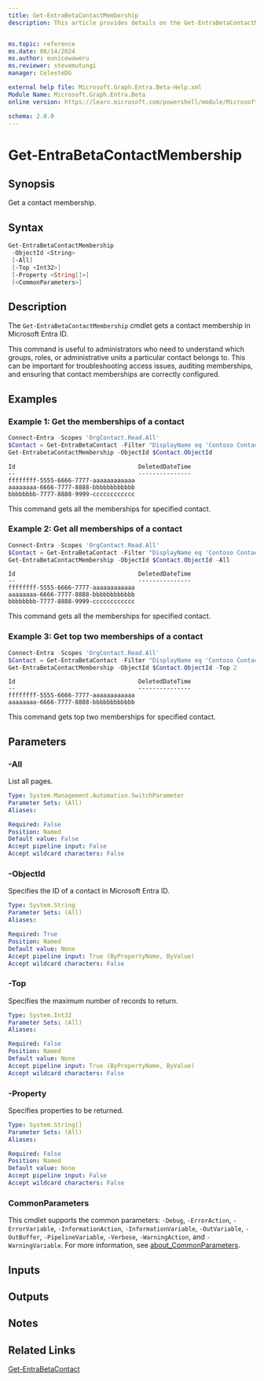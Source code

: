 ```yaml
---
title: Get-EntraBetaContactMembership
description: This article provides details on the Get-EntraBetaContactMembership command.


ms.topic: reference
ms.date: 08/14/2024
ms.author: eunicewaweru
ms.reviewer: stevemutungi
manager: CelesteDG

external help file: Microsoft.Graph.Entra.Beta-Help.xml
Module Name: Microsoft.Graph.Entra.Beta
online version: https://learn.microsoft.com/powershell/module/Microsoft.Graph.Entra.Beta/Get-EntraBetaContactMembership

schema: 2.0.0
---
```


# Get-EntraBetaContactMembership

## Synopsis

Get a contact membership.

## Syntax

```powershell
Get-EntraBetaContactMembership
 -ObjectId <String>
 [-All]
 [-Top <Int32>]
 [-Property <String[]>]
 [<CommonParameters>]
```

## Description

The `Get-EntraBetaContactMembership` cmdlet gets a contact membership in Microsoft Entra ID.

This command is useful to administrators who need to understand which groups, roles, or administrative units a particular contact belongs to. This can be important for troubleshooting access issues, auditing memberships, and ensuring that contact memberships are correctly configured.

## Examples

### Example 1: Get the memberships of a contact

```powershell
Connect-Entra -Scopes 'OrgContact.Read.All'
$Contact = Get-EntraBetaContact -Filter "DisplayName eq 'Contoso Contact'"
Get-EntrabetaContactMembership -ObjectId $Contact.ObjectId
```

```Output
Id                                   DeletedDateTime
--                                   ---------------
ffffffff-5555-6666-7777-aaaaaaaaaaaa
aaaaaaaa-6666-7777-8888-bbbbbbbbbbbb
bbbbbbbb-7777-8888-9999-cccccccccccc
```

This command gets all the memberships for specified contact.

### Example 2: Get all memberships of a contact

```powershell
Connect-Entra -Scopes 'OrgContact.Read.All'
$Contact = Get-EntraBetaContact -Filter "DisplayName eq 'Contoso Contact'"
Get-EntraBetaContactMembership -ObjectId $Contact.ObjectId -All
```

```Output
Id                                   DeletedDateTime
--                                   ---------------
ffffffff-5555-6666-7777-aaaaaaaaaaaa
aaaaaaaa-6666-7777-8888-bbbbbbbbbbbb
bbbbbbbb-7777-8888-9999-cccccccccccc
```

This command gets all the memberships for specified contact.

### Example 3: Get top two memberships of a contact

```powershell
Connect-Entra -Scopes 'OrgContact.Read.All'
$Contact = Get-EntraBetaContact -Filter "DisplayName eq 'Contoso Contact'"
Get-EntraBetaContactMembership -ObjectId $Contact.ObjectId -Top 2
```

```Output
Id                                   DeletedDateTime
--                                   ---------------
ffffffff-5555-6666-7777-aaaaaaaaaaaa
aaaaaaaa-6666-7777-8888-bbbbbbbbbbbb
```

This command gets top two memberships for specified contact.

## Parameters

### -All

List all pages.

```yaml
Type: System.Management.Automation.SwitchParameter
Parameter Sets: (All)
Aliases:

Required: False
Position: Named
Default value: False
Accept pipeline input: False
Accept wildcard characters: False
```

### -ObjectId

Specifies the ID of a contact in Microsoft Entra ID.

```yaml
Type: System.String
Parameter Sets: (All)
Aliases:

Required: True
Position: Named
Default value: None
Accept pipeline input: True (ByPropertyName, ByValue)
Accept wildcard characters: False
```

### -Top

Specifies the maximum number of records to return.

```yaml
Type: System.Int32
Parameter Sets: (All)
Aliases:

Required: False
Position: Named
Default value: None
Accept pipeline input: True (ByPropertyName, ByValue)
Accept wildcard characters: False
```

### -Property

Specifies properties to be returned.

```yaml
Type: System.String[]
Parameter Sets: (All)
Aliases:

Required: False
Position: Named
Default value: None
Accept pipeline input: False
Accept wildcard characters: False
```

### CommonParameters

This cmdlet supports the common parameters: `-Debug`, `-ErrorAction`, `-ErrorVariable`, `-InformationAction`, `-InformationVariable`, `-OutVariable`, `-OutBuffer`, `-PipelineVariable`, `-Verbose`, `-WarningAction`, and `-WarningVariable`. For more information, see [about_CommonParameters](https://go.microsoft.com/fwlink/?LinkID=113216).

## Inputs

## Outputs

## Notes

## Related Links

[Get-EntraBetaContact](Get-EntraBetaContact.md)
